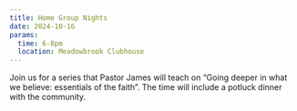 ```yaml
---
title: Home Group Nights
date: 2024-10-16
params:
  time: 6-8pm
  location: Meadowbrook Clubhouse
---
```


Join us for a series that Pastor James will teach on “Going deeper in what we believe: essentials of the faith”. The time will include a potluck dinner with the community.

<!--more-->

